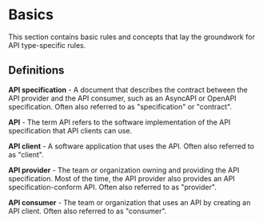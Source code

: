 # Basics

This section contains basic rules and concepts that lay the groundwork for API type-specific rules.

## Definitions

**API specification** - A document that describes the contract between the API provider and the API consumer, such as an AsyncAPI or OpenAPI specification. Often also referred to as "specification" or "contract".

**API** - The term API refers to the software implementation of the API specification that API clients can use.

**API client** - A software application that uses the API. Often also referred to as "client".

**API provider** - The team or organization owning and providing the API specification. Most of the time, the API provider also provides an API specification-conform API. Often also referred to as "provider".

**API consumer** - The team or organization that uses an API by creating an API client. Often also referred to as "consumer".
